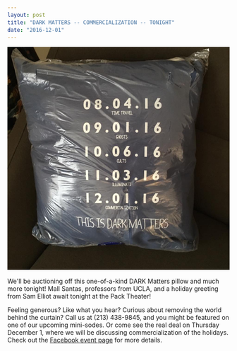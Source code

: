 ```yaml
---
layout: post
title: "DARK MATTERS -- COMMERCIALIZATION -- TONIGHT" 
date: "2016-12-01"
---
```


<img src="/assets/pillow.jpg">

We'll be auctioning off this one-of-a-kind DARK Matters pillow and much more tonight! Mall Santas, professors from UCLA, and a holiday greeting from Sam Elliot await tonight at the Pack Theater!

Feeling generous? Like what you hear? Curious about removing the world behind the curtain? Call us at (213) 438-9845, and you might be featured on one of our upcoming mini-sodes. Or come see the real deal on Thursday December 1, where we will be discussing commercialization of the holidays. Check out the [Facebook event page](https://www.facebook.com/events/227111141054262/) for more details.
